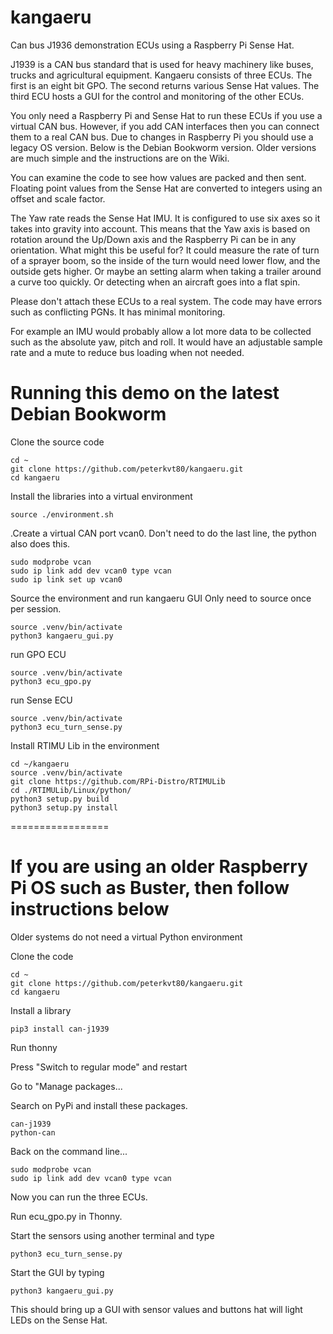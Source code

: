 # kangaeru
Can bus J1936 demonstration ECUs using a Raspberry Pi Sense Hat.

J1939 is a CAN bus standard that is used for heavy machinery like buses, trucks and agricultural equipment. Kangaeru consists of three ECUs. The first is an eight bit GPO. The second returns various Sense Hat values. The third ECU hosts a GUI for the control and monitoring of the other ECUs.

You only need a Raspberry Pi and Sense Hat to run these ECUs if you use a virtual CAN bus. However, if you add CAN interfaces then you can connect them to a real CAN bus.
Due to changes in Raspberry Pi you should use a legacy OS version. Below is the Debian Bookworm version. Older versions are much simple and the instructions are on the Wiki.

You can examine the code to see how values are packed and then sent. Floating point values from the Sense Hat are converted to integers using an offset and scale factor.

The Yaw rate reads the Sense Hat IMU. It is configured to use six axes so it takes into gravity into account. This means that the Yaw axis is based on rotation around the Up/Down axis and the Raspberry Pi can be in any orientation. What might this be useful for? It could measure the rate of turn of a sprayer boom, so the inside of the turn would need lower flow, and the outside gets higher. Or maybe an setting alarm when taking a trailer around a curve too quickly. Or detecting when an aircraft goes into a flat spin.

Please don't attach these ECUs to a real system. The code may have errors such as conflicting PGNs. It has minimal monitoring.

For example an IMU would probably allow a lot more data to be collected such as the absolute yaw, pitch and roll. It would have an adjustable sample rate and a mute to reduce bus loading when not needed.

# Running this demo on the latest Debian Bookworm
Clone the source code
```
cd ~
git clone https://github.com/peterkvt80/kangaeru.git
cd kangaeru
```

Install the libraries into a virtual environment
```
source ./environment.sh
```
.Create a virtual CAN port vcan0. Don't need to do the last line, the python also does this.
```
sudo modprobe vcan
sudo ip link add dev vcan0 type vcan
sudo ip link set up vcan0
```
Source the environment and run kangaeru GUI
Only need to source once per session.
```
source .venv/bin/activate
python3 kangaeru_gui.py
```
run GPO ECU
```
source .venv/bin/activate
python3 ecu_gpo.py
```
run Sense ECU
```
source .venv/bin/activate
python3 ecu_turn_sense.py
```

Install RTIMU Lib in the environment
```
cd ~/kangaeru
source .venv/bin/activate
git clone https://github.com/RPi-Distro/RTIMULib
cd ./RTIMULib/Linux/python/
python3 setup.py build
python3 setup.py install
```
=================
# If you are using an older Raspberry Pi OS such as Buster, then follow instructions below
Older systems do not need a virtual Python environment

Clone the code
```
cd ~
git clone https://github.com/peterkvt80/kangaeru.git
cd kangaeru
```
Install a library
```
pip3 install can-j1939
```
Run thonny

Press "Switch to regular mode" and restart

Go to "Manage packages...

Search on PyPi and install these packages.
```
can-j1939
python-can
```
Back on the command line...
```
sudo modprobe vcan
sudo ip link add dev vcan0 type vcan
```
Now you can run the three ECUs.

Run ecu_gpo.py in Thonny.

Start the sensors using another terminal and type
```
python3 ecu_turn_sense.py
```
Start the GUI by typing
```
python3 kangaeru_gui.py
```
This should bring up a GUI with sensor values and buttons hat will light LEDs on the Sense Hat.





